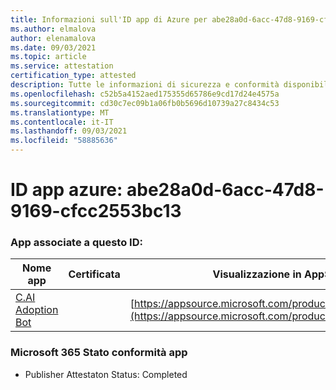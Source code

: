 ```yaml
---
title: Informazioni sull'ID app di Azure per abe28a0d-6acc-47d8-9169-cfcc2553bc13
ms.author: elmalova
author: elenamalova
ms.date: 09/03/2021
ms.topic: article
ms.service: attestation
certification_type: attested
description: Tutte le informazioni di sicurezza e conformità disponibili per abe28a0d-6acc-47d8-9169-cfcc2553bc13.
ms.openlocfilehash: c52b5a4152aed175355d65786e9cd17d24e4575a
ms.sourcegitcommit: cd30c7ec09b1a06fb0b5696d10739a27c8434c53
ms.translationtype: MT
ms.contentlocale: it-IT
ms.lasthandoff: 09/03/2021
ms.locfileid: "58885636"
---
```

# <a name="azure-app-id-abe28a0d-6acc-47d8-9169-cfcc2553bc13"></a>ID app azure: abe28a0d-6acc-47d8-9169-cfcc2553bc13


### <a name="apps-associated-with-this-id"></a>App associate a questo ID:
| **Nome app** | **Certificata** | **Visualizzazione in AppSource** |
|--------------|---------------|-----------------------|
| [C.AI Adoption Bot](https://docs.microsoft.com/microsoft-365-app-certification/forward/WA200002633) |  | [https://appsource.microsoft.com/product/office/WA200002633](https://appsource.microsoft.com/product/office/WA200002633) |

### <a name="microsoft-365-app-compliance-status"></a>Microsoft 365 Stato conformità app
- Publisher Attestaton Status: Completed
